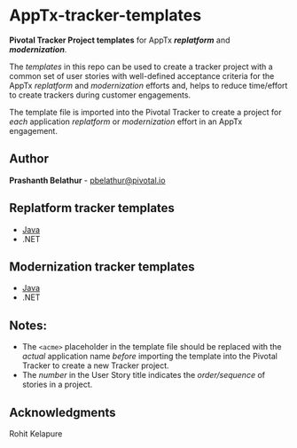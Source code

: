 # AppTx-tracker-templates
**Pivotal Tracker Project templates** for AppTx ***replatform*** and ***modernization***.

The _templates_ in this repo can be used to create a tracker project with a common set of user stories with well-defined acceptance criteria for the AppTx _replatform_ and _modernization_ efforts and, helps to reduce time/effort to create trackers during customer engagements.

The template file is imported into the Pivotal Tracker to create a project for _each_ application _replatform_ or _modernization_ effort in an AppTx engagement.

## Author
**Prashanth Belathur** - pbelathur@pivotal.io

## Replatform tracker templates
- [Java](https://github.com/pivotalservices/AppTx-tracker-templates/blob/master/apptx_replatform_project_template.csv)
- .NET

## Modernization tracker templates
- [Java](https://github.com/pivotalservices/AppTx-tracker-templates/blob/master/apptx_modernization_project_template.csv)
- .NET

## Notes:
- The `<acme>` placeholder in the template file should be replaced with the _actual_ application name _before_ importing the template into the Pivotal Tracker to create a new Tracker project. 
- The _number_ in the User Story title indicates the _order/sequence_ of stories in a project.

## Acknowledgments
Rohit Kelapure

